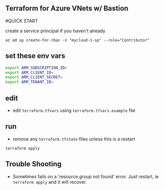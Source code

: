 Terraform for Azure VNets w/ Bastion
---------

#QUICK START

create a service principal if you haven't already

```console
az ad sp create-for-rbac -n "mycloud-1-sp" --role="Contributor"
```

## set these env vars

```bash
export ARM_SUBSCRIPTION_ID=
export ARM_CLIENT_ID=
export ARM_CLIENT_SECRET=
export ARM_TENANT_ID=
```

## edit

* edit `terraform.tfvars` using `terraform.tfvars.example` file

## run

* remove any `terraform.tfstate` files unless this is a restart

```console
terraform apply
```

## Trouble Shooting

* Sometimes fails on a 'resource group not found' error.  Just restart, ie `terraform apply` and it will recover.

